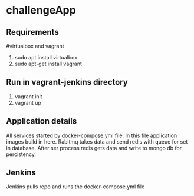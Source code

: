 # challengeApp
## Requirements
#virtualbox and vagrant
1. sudo apt install virtualbox
2. sudo apt-get install vagrant

## Run in vagrant-jenkins directory
1. vagrant init 
2. vagrant up 

## Application details
All services started by docker-compose.yml file. In this file application images build in here.
Rabitmq takes data and send redis with queue for set in database. After ser process redis gets data and write to mongo db for percistency.

## Jenkins
Jenkins pulls repo and runs the docker-compose.yml file
